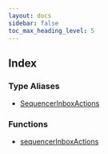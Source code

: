 ```yaml
---
layout: docs
sidebar: false
toc_max_heading_level: 5
---
```


## Index

### Type Aliases

- [SequencerInboxActions](type-aliases/SequencerInboxActions.md)

### Functions

- [sequencerInboxActions](functions/sequencerInboxActions.md)
